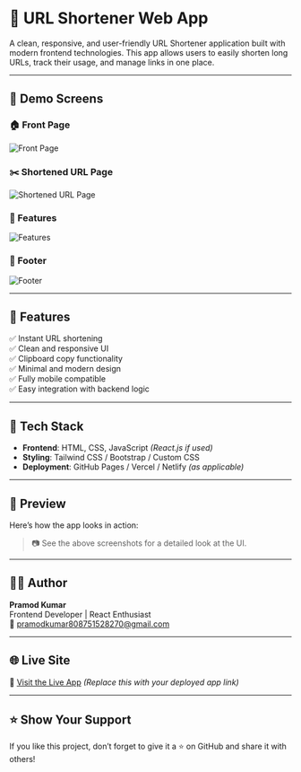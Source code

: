 # 🔗 URL Shortener Web App

A clean, responsive, and user-friendly URL Shortener application built with modern frontend technologies. This app allows users to easily shorten long URLs, track their usage, and manage links in one place.

---

## 🚀 Demo Screens

### 🏠 Front Page  
![Front Page](https://github.com/user-attachments/assets/25d4955f-846e-4693-8a25-e3b1b02f0895)

### ✂️ Shortened URL Page  
![Shortened URL Page](https://github.com/user-attachments/assets/002c5349-3244-4b3f-b9ff-ca58ffb710ff)

### 🌟 Features  
![Features](https://github.com/user-attachments/assets/0abfcd40-30bd-426e-85a4-ec59357d3197)

### 📎 Footer  
![Footer](https://github.com/user-attachments/assets/03480bfa-11b0-427a-8cf6-83b84caca841)

---

## 🔧 Features

✅ Instant URL shortening  
✅ Clean and responsive UI  
✅ Clipboard copy functionality  
✅ Minimal and modern design  
✅ Fully mobile compatible  
✅ Easy integration with backend logic

---

## 📁 Tech Stack

- **Frontend**: HTML, CSS, JavaScript *(React.js if used)*
- **Styling**: Tailwind CSS / Bootstrap / Custom CSS
- **Deployment**: GitHub Pages / Vercel / Netlify *(as applicable)*

---

## 📸 Preview

Here’s how the app looks in action:

> 📷 See the above screenshots for a detailed look at the UI.

---

## 🧑‍💻 Author

**Pramod Kumar**  
Frontend Developer | React Enthusiast  
📧 [pramodkumar808751528270@gmail.com](mailto:pramodkumar808751528270@gmail.com)

---

## 🌐 Live Site

🔗 [Visit the Live App](#) *(Replace this with your deployed app link)*

---

## ⭐ Show Your Support

If you like this project, don’t forget to give it a ⭐ on GitHub and share it with others!
